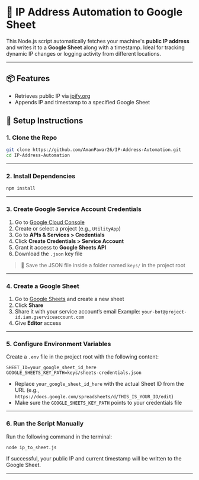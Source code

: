 # 🛜 IP Address Automation to Google Sheet

This Node.js script automatically fetches your machine's **public IP address** and writes it to a **Google Sheet** along with a timestamp. Ideal for tracking dynamic IP changes or logging activity from different locations.

---

## 📦 Features

- Retrieves public IP via [ipify.org](https://www.ipify.org/)
- Appends IP and timestamp to a specified Google Sheet


## 🚀 Setup Instructions

### 1. Clone the Repo

```bash
git clone https://github.com/AmanPawar26/IP-Address-Automation.git
cd IP-Address-Automation
````

---

### 2. Install Dependencies

```bash
npm install
```

---

### 3. Create Google Service Account Credentials

1. Go to [Google Cloud Console](https://console.cloud.google.com/)
2. Create or select a project (e.g., `UtilityApp`)
3. Go to **APIs & Services > Credentials**
4. Click **Create Credentials > Service Account**
5. Grant it access to **Google Sheets API**
6. Download the `.json` key file

> 📁 Save the JSON file inside a folder named `keys/` in the project root

---

### 4. Create a Google Sheet

1. Go to [Google Sheets](https://sheets.google.com/) and create a new sheet
2. Click **Share**
3. Share it with your service account’s email
   Example: `your-bot@project-id.iam.gserviceaccount.com`
4. Give **Editor** access

---

### 5. Configure Environment Variables

Create a `.env` file in the project root with the following content:

```env
SHEET_ID=your_google_sheet_id_here
GOOGLE_SHEETS_KEY_PATH=keys/sheets-credentials.json
```

* Replace `your_google_sheet_id_here` with the actual Sheet ID from the URL
  (e.g., `https://docs.google.com/spreadsheets/d/THIS_IS_YOUR_ID/edit`)
* Make sure the `GOOGLE_SHEETS_KEY_PATH` points to your credentials file

---

### 6. Run the Script Manually

Run the following command in the terminal:

```bash
node ip_to_sheet.js
```

If successful, your public IP and current timestamp will be written to the Google Sheet.

---


